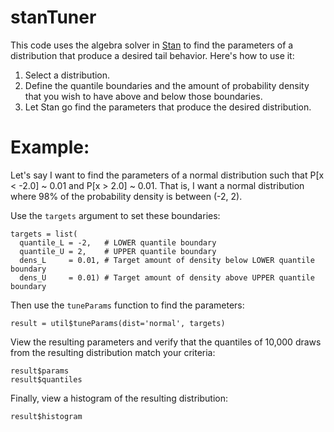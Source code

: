 # stanTuner
This code uses the algebra solver in [Stan](https://mc-stan.org/) to find the parameters of a distribution that produce a desired tail behavior. Here's how to use it:
1. Select a distribution.
2. Define the quantile boundaries and the amount of probability density that you wish to have above and below those boundaries.
3. Let Stan go find the parameters that produce the desired distribution.

# Example:
Let's say I want to find the parameters of a normal distribution such that P[x < -2.0] ~ 0.01 and P[x > 2.0] ~ 0.01. That is, I want a normal distribution where 98% of the probability density is between (-2, 2).

Use the `targets` argument to set these boundaries:
```
targets = list(
  quantile_L = -2,   # LOWER quantile boundary
  quantile_U = 2,    # UPPER quantile boundary
  dens_L     = 0.01, # Target amount of density below LOWER quantile boundary
  dens_U     = 0.01) # Target amount of density above UPPER quantile boundary
```

Then use the `tuneParams` function to find the parameters:
```
result = util$tuneParams(dist='normal', targets)
```

View the resulting parameters and verify that the quantiles of 10,000 draws from the resulting distribution match your criteria:
```
result$params
result$quantiles
```

Finally, view a histogram of the resulting distribution:
```
result$histogram
```
